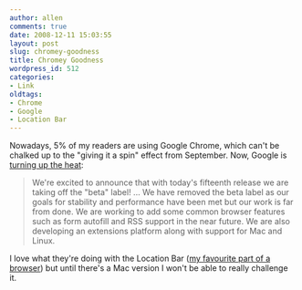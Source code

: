 ```yaml
---
author: allen
comments: true
date: 2008-12-11 15:03:55
layout: post
slug: chromey-goodness
title: Chromey Goodness
wordpress_id: 512
categories:
- Link
oldtags:
- Chrome
- Google
- Location Bar
---
```


Nowadays, 5% of my readers are using Google Chrome, which can't be chalked up to the "giving it a spin" effect from September. Now, Google is [turning up the heat](http://googleblog.blogspot.com/2008/12/google-chrome-beta.html):


> We're excited to announce that with today's fifteenth release we are taking off the "beta" label! ... We have removed the beta label as our goals for stability and performance have been met but our work is far from done. We are working to add some common browser features such as form autofill and RSS support in the near future. We are also developing an extensions platform along with support for Mac and Linux.


I love what they're doing with the Location Bar ([my favourite part of a browser](http://www.antipode.ca/2008/your-browsers-command-line/)) but until there's a Mac version I won't be able to really challenge it.
